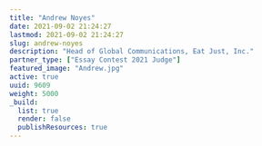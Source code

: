 ```yaml
---
title: "Andrew Noyes"
date: 2021-09-02 21:24:27
lastmod: 2021-09-02 21:24:27
slug: andrew-noyes
description: "Head of Global Communications, Eat Just, Inc."
partner_type: ["Essay Contest 2021 Judge"]
featured_image: "Andrew.jpg"
active: true
uuid: 9609
weight: 5000
_build:
  list: true
  render: false
  publishResources: true
---
```

